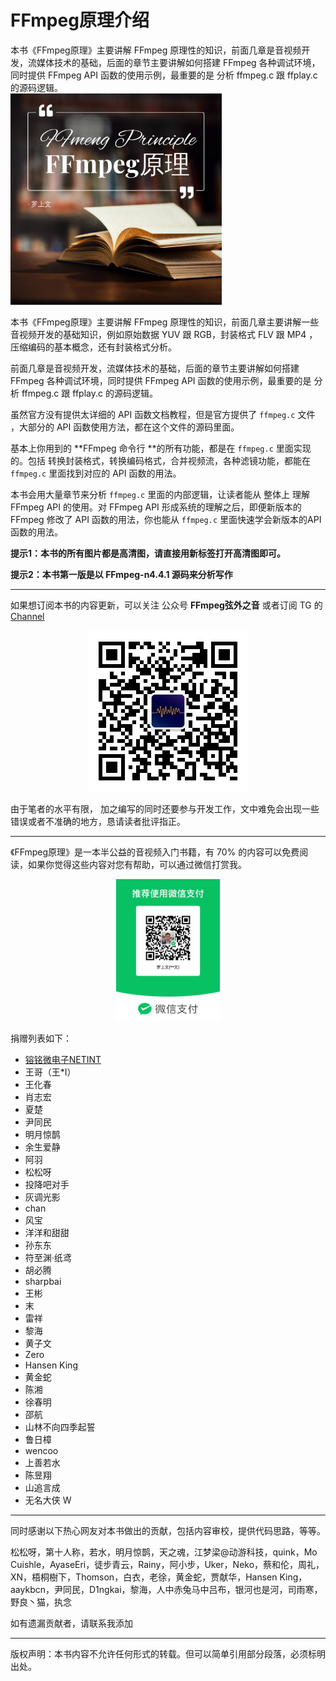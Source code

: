 # FFmpeg原理介绍
<div id="no_ads"></div>

<div id="meta-description---">本书《FFmpeg原理》主要讲解 FFmpeg 原理性的知识，前面几章是音视频开发，流媒体技术的基础，后面的章节主要讲解如何搭建 FFmpeg 各种调试环境，同时提供 FFmpeg API 函数的使用示例，最重要的是 分析 ffmpeg.c 跟 ffplay.c 的源码逻辑。</div>

<img src="img/cover.jpg" alt="通过 postermywall 制作" style="zoom: 33%;" />

本书《FFmpeg原理》主要讲解 FFmpeg 原理性的知识，前面几章主要讲解一些音视频开发的基础知识，例如原始数据 YUV 跟 RGB，封装格式 FLV 跟 MP4 ，压缩编码的基本概念，还有封装格式分析。

前面几章是音视频开发，流媒体技术的基础，后面的章节主要讲解如何搭建 FFmpeg 各种调试环境，同时提供 FFmpeg API 函数的使用示例，最重要的是 分析 ffmpeg.c 跟 ffplay.c 的源码逻辑。

虽然官方没有提供太详细的 API 函数文档教程，但是官方提供了 `ffmpeg.c` 文件 ，大部分的 API 函数使用方法，都在这个文件的源码里面。

基本上你用到的 **FFmpeg 命令行 **的所有功能，都是在 `ffmpeg.c` 里面实现的。包括 转换封装格式，转换编码格式，合并视频流，各种滤镜功能，都能在 `ffmpeg.c` 里面找到对应的 API 函数的用法。

本书会用大量章节来分析  `ffmpeg.c` 里面的内部逻辑，让读者能从 整体上 理解 FFmpeg API 的使用。对 FFmpeg API 形成系统的理解之后，即便新版本的 FFmpeg 修改了 API 函数的用法，你也能从 `ffmpeg.c` 里面快速学会新版本的API函数的用法。

**提示1：本书的所有图片都是高清图，请直接用新标签打开高清图即可。**

**提示2：本书第一版是以 FFmpeg-n4.4.1 源码来分析写作**

------

如果想订阅本书的内容更新，可以关注 公众号 **FFmpeg弦外之音** 或者订阅 TG 的 [Channel](https://t.me/ffmpeg_principle)  

<div align=center>
    <img src="./img/gongzhonghao.jpg" style="" />
</div>

由于笔者的水平有限， 加之编写的同时还要参与开发工作，文中难免会出现一些错误或者不准确的地方，恳请读者批评指正。

------

《FFmpeg原理》是一本半公益的音视频入门书籍，有 70% 的内容可以免费阅读，如果你觉得这些内容对您有帮助，可以通过微信打赏我。

<div align=center>
    <img src="img/pay.jpg" style="width:33%"/>
</div>

捐赠列表如下：

- [镕铭微电子NETINT](https://www.netint.cn/)
- 王哥（王*I）
- 王化春
- 肖志宏
- 夏楚
- 尹同民
- 明月惊鹊
- 余生爱静
- 阿羽
- 松松呀
- 投降吧对手
- 灰调光影
- chan
- 风宝
- 洋洋和甜甜
- 孙东东
- 符至渊·纸鸢
- 胡必腾
- sharpbai
- 王彬
- 末
- 雷祥
- 黎海
- 黄子文
- Zero
- Hansen King
- 黄金蛇
- 陈湘
- 徐春明
- 邵航
- 山林不向四季起誓
- 鲁日樟
- wencoo
- 上善若水
- 陈昱翔
- 山追言成
- 无名大侠 W

------

同时感谢以下热心网友对本书做出的贡献，包括内容审校，提供代码思路，等等。

松松呀，第十人称，若水，明月惊鹊，天之魂，江梦梁@动游科技，quink，Mo Cuishle，AyaseEri，徒步青云，Rainy，阿小步，Uker，Neko，蔡和伦，周礼，XN，梧桐樹下，Thomson，白衣，老徐，黄金蛇，贾献华，Hansen King，aaykbcn，尹同民，D1ngkai，黎海，人中赤兔马中吕布，银河也是河，司雨寒，野良丶猫，执念

如有遗漏贡献者，请联系我添加

------

版权声明：本书内容不允许任何形式的转载。但可以简单引用部分段落，必须标明出处。

